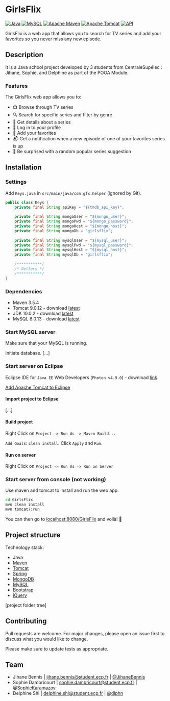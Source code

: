 # GirlsFlix

[![Java](https://img.shields.io/badge/java-v10.0.2-blue.svg?style=flat-square)](https://docs.python.org/3/)
[![MySQL](https://img.shields.io/badge/mysql-v8.0.13-blue.svg?style=flat-square)](https://docs.python.org/3/)
[![Apache Maven](https://img.shields.io/badge/maven-v3.5.4-blue.svg?style=flat-square)](https://docs.python.org/3/)
[![Apache Tomcat](https://img.shields.io/badge/tomcat-v9.0.12-blue.svg?style=flat-square)](https://docs.python.org/3/)
[![API](https://img.shields.io/badge/api_provider-tmdb-orange.svg?style=flat-square)](https://www.themoviedb.org/documentation/api)


GirlsFlix is a web app that allows you to search for TV series and add your favorites so you never miss any new episode.

## Description

It is a Java school project developed by 3 students from CentraleSupélec : Jihane, Sophie, and Delphine as part of the POOA Module.

### Features

The GirlsFlix web app allows you to:

- :tv: Browse through TV series
- :mag: Search for specific series and filter by genre
- :page_facing_up: Get details about a series
- :bust_in_silhouette: Log in to your profile
- :star2: Add your favorites
- :mailbox_with_mail: Get a notification when a new episode of one of your favorites series is up
- :gift: Be surprised with a random popular series suggestion

## Installation

### Settings

Add `Keys.java` in `src/main/java/com.gfx.helper` (ignored by Git).

```java
public class Keys {
	private final String apiKey = "${tmdb_api_key}";
	
	private final String mongoUser = "${mongo_user}";
	private final String mongoPwd = "${mongo_password}";
	private final String mongoHost = "${mongo_host}";
	private final String mongoDb = "girlsflix";
	
	private final String mysqlUser = "${mysql_user}";
	private final String mysqlPwd = "${mysql_password}";
	private final String mysqlHost = "${mysql_host}";
	private final String mysqlDb = "girlsflix";
	
	/***********/
	/* Getters */
	/***********/
}
```

### Dependencies

- Maven 3.5.4
- Tomcat 9.0.12 - download [latest](https://tomcat.apache.org/download-90.cgi)
- JDK 10.0.2 - download [latest](https://www.oracle.com/technetwork/java/javase/downloads/index.html)
- MySQL 8.0.13 - download [latest](https://dev.mysql.com/downloads/mysql/)

### Start MySQL server

Make sure that your MySQL is running.

Initiate database. [...]

### Start server on Eclipse

Eclipse IDE for `Java EE` Web Developers (`Photon v4.9.0`) - download [link](http://www.eclipse.org/downloads/packages/).

[Add Apache Tomcat to Eclipse](https://crunchify.com/step-by-step-guide-to-setup-and-install-apache-tomcat-server-in-eclipse-development-environment-ide/)

#### Import project to Eclipse

[...]

#### Build project

Right Click on `Project -> Run As -> Maven Build...`

`Add Goals`: `clean install`. Click `Apply` and `Run`.

#### Run on server

Right Click on `Project -> Run As -> Run on Server`


### Start server from console (not working)

Use maven and tomcat to install and run the web app.

```bash
cd GirlsFlix
mvn clean install
mvn tomcat7:run
```

You can then go to [localhost:8080/GirlsFlix](localhost:8080/GirlsFlix) and voilà! :tada:

## Project structure

Technology stack:

- Java
- [Maven](http://maven.apache.org/)
- [Tomcat](http://tomcat.apache.org/)
- [Spring](http://spring.io/projects/spring-framework)
- [MongoDB](https://www.mongodb.com/)
- [MySQL](https://www.mysql.com/)
- [Bootstrap](https://getbootstrap.com/)
- [jQuery](http://jquery.com/)

[project folder tree]

## Contributing
Pull requests are welcome. For major changes, please open an issue first to discuss what you would like to change.

Please make sure to update tests as appropriate.

## Team

- Jihane Bennis | [jihane.bennis@student.ecp.fr](mailto:jihane.bennis@student.ecp.fr)  | [@JihaneBennis](https://github.com/JihaneBennis)
- Sophie Dambricourt | [sophie.dambricourt@student.ecp.fr](mailto:sophie.dambricourt@student.ecp.fr) | [@SophieKaramazov](https://github.com/SophieKaramazov)
- Delphine Shi | [delphine.shi@student.ecp.fr](mailto:delphine.shi@student.ecp.fr) | [@dlphn](https://github.com/dlphn)

